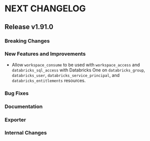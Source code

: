 # NEXT CHANGELOG

## Release v1.91.0

### Breaking Changes

### New Features and Improvements

- Allow `workspace_consume` to be used with `workspace_access` and `databricks_sql_access` with Databricks One on `databricks_group`, `databricks_user`, `databricks_service_principal`, and `databricks_entitlements` resources.

### Bug Fixes

### Documentation

### Exporter

### Internal Changes
